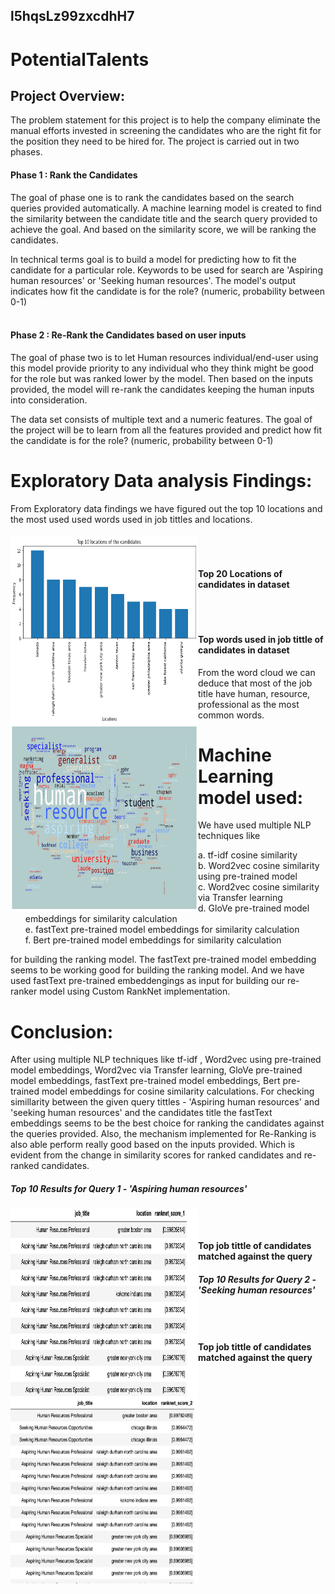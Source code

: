 ## l5hqsLz99zxcdhH7

# PotentialTalents

## Project Overview:
The problem statement for this project is to help the company eliminate the manual efforts invested in screening the candidates who are the right fit for the position they need to be hired for. The project is carried out in two phases. 
<br>
#### Phase 1 : Rank the Candidates
The goal of phase one is to rank the candidates based on the search queries provided automatically.
A machine learning model is created to find the similarity between the candidate title and the search query provided to achieve the goal. And based on the similarity score, we will be ranking the candidates.<br>

In technical terms goal is to build a model for predicting how to fit the candidate for a particular role. Keywords to be used for search are 'Aspiring human resources' or 'Seeking human resources'. The model's output indicates how fit the candidate is for the role? (numeric, probability between 0-1)<br>
<br>

#### Phase 2 : Re-Rank the Candidates based on user inputs
The goal of phase two is to let Human resources individual/end-user using this model provide priority to any individual who they think might be good for the role but was ranked lower by the model. Then based on the inputs provided, the model will re-rank the candidates keeping the human inputs into consideration. 

The data set consists of multiple text and a numeric features. The goal of the project will be to learn from all the features provided and predict  how fit the candidate is for the role? (numeric, probability between 0-1)

# Exploratory Data analysis Findings:
From Exploratory data findings we have figured out the top 10 locations and the most used used words used in job tittles and locations. 

<div> 
    <div align="left"><img src="Top10Locations.png" width="300" height="300" align="left">
    </div>
    <div >
        <p align="left"><h4><br><br><br>Top 20 Locations of candidates in dataset </h4> </p>
    </div>
</div>

<div> 
    <div align="left"><img src="WordCloudImageTitle.png" width="300" height="300" align="left">
    </div>
    <div >
        <p align="left"><h4><br><br><br>Top words used in job tittle of candidates in dataset </h4> </p>
    </div>
</div>

From the word cloud we can deduce that most of the job title have human, resource, professional as the most common words.

# Machine Learning model used:

We have used multiple NLP techniques like <br>
<ol>
     a. tf-idf cosine similarity<br>
     b. Word2vec cosine similarity using pre-trained model<br>
     c. Word2vec cosine similarity via Transfer learning<br>
     d. GloVe pre-trained model embeddings for similarity calculation<br>
     e. fastText pre-trained model embeddings for similarity calculation<br>
     f. Bert pre-trained model embeddings for similarity calculation<br>
</ol>
for building the ranking model. The fastText pre-trained model embedding seems to be working good for building the ranking model. 
And we have used fastText pre-trained embeddengings as input for building our re-ranker model using Custom RankNet implementation.

# Conclusion:

After using multiple NLP techniques like tf-idf , Word2vec using pre-trained model embeddings, Word2vec via Transfer learning, GloVe pre-trained model embeddings, fastText pre-trained model embeddings, Bert pre-trained model embeddings for cosine similarity calculations.
For checking simillarity between the given query tittles - 'Aspiring human resources' and 'seeking human resources' and the candidates title the fastText embeddings seems to be the best choice for ranking the candidates against the queries provided. Also, the mechanism implemented for Re-Ranking is also able perform really good based on the inputs provided. Which is evident from the change in similarity scores for ranked candidates and re-ranked candidates.

##### Top 10 Results for Query 1 - 'Aspiring human resources' 
<div> 
    <div align="left"><img src="TopCandidatesQuery1.png" width="300" height="300" align="left">
    </div>
    <div >
        <p align="left"><h4><br><br><br>Top job tittle of candidates matched against the query  </h4> </p>
    </div>
</div>

##### Top 10 Results for Query 2 - 'Seeking human resources'

<div> 
    <div align="left"><img src="TopCandidatesQuery2.png" width="300" height="300" align="left">
    </div>
    <div >
        <p align="left"><h4><br><br><br>Top job tittle of candidates matched against the query  </h4> </p>
    </div>
</div>
